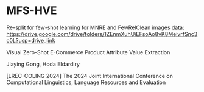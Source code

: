 # MFS-HVE
Re-split for few-shot learning for MNRE and FewRelClean images data: https://drive.google.com/drive/folders/1ZEnmXuhUiEFsoAo8vK8MeivrfSnc3c0L?usp=drive_link


Visual Zero-Shot E-Commerce Product Attribute Value Extraction

Jiaying Gong, Hoda Eldardiry

[LREC-COLING 2024] The 2024 Joint International Conference on Computational Linguistics, Language Resources and Evaluation